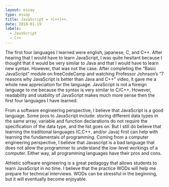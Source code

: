 ```yaml
---
layout: essay
type: essay
title: JavaScript = (C++)++.
date: 2018-01-19
labels:
  - JavaScript
  - C++
---
```

The first four languages I learned were english, japanese, C, and C++. After hearing that I would have to learn JavaScript, I was quite hesitant because I thought that it would be very similar to Java and that I would have to learn new syntax. However, that was not the case. After completing the “Basic JavaScript” module on freeCodeCamp and watching Professor Johnson’s “7 reasons why JavaScript is better than Java and C++” video, it gave me a whole new appreciation for the language.  JavaScript is not a foreign language to me because the syntax is very similar to C/C++. However, readability and usability of JavaScript makes much more sense then the first four languages I have learned.

From a software engineering perspective, I believe that JavaScript is a good language. Some pros to JavaScript include: storing different data types in the same array, variable and function declarations do not require the specification of the data type, and the list goes on. But I still do believe that learning the traditional languages (C,C++, and/or Java) first can help with learning the fundamentals of programming. Coming from a computer engineering perspective, I believe that Javascript is a bad language that does not allow the programmer to understand the low-level workings of a computer. Either way, all programming languages have their pros and cons.

Athletic software engineering is a great pedagogy that allows students to learn JavaScript in no time. I believe that the practice WODs will help me prepare for technical interviews. WODs can be stressful in the beginning, but it will eventually become enjoyable. 

